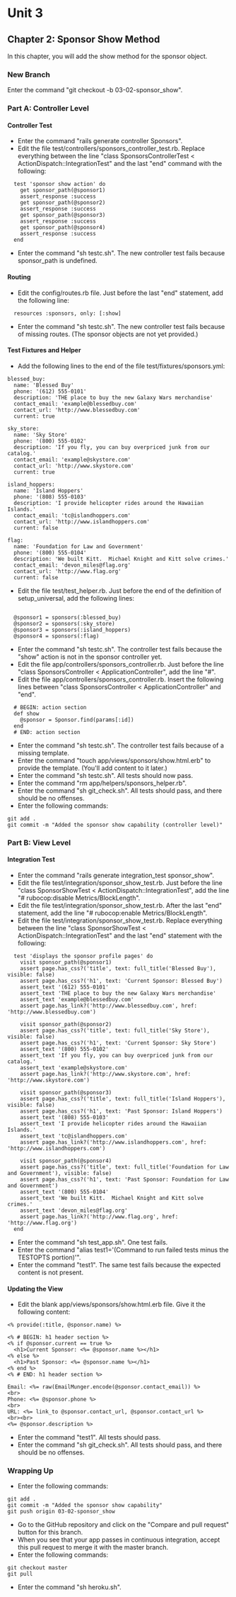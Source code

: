 # Unit 3
## Chapter 2: Sponsor Show Method

In this chapter, you will add the show method for the sponsor object.

### New Branch
Enter the command "git checkout -b 03-02-sponsor_show".

### Part A: Controller Level

#### Controller Test
* Enter the command "rails generate controller Sponsors".
* Edit the file test/controllers/sponsors_controller_test.rb.  Replace everything between the line "class SponsorsControllerTest < ActionDispatch::IntegrationTest" and the last "end" command with the following:
```
  test 'sponsor show action' do
    get sponsor_path(@sponsor1)
    assert_response :success
    get sponsor_path(@sponsor2)
    assert_response :success
    get sponsor_path(@sponsor3)
    assert_response :success
    get sponsor_path(@sponsor4)
    assert_response :success
  end
```
* Enter the command "sh testc.sh".  The new controller test fails because sponsor_path is undefined.

#### Routing
* Edit the config/routes.rb file.  Just before the last "end" statement, add the following line:
```
  resources :sponsors, only: [:show]
```
* Enter the command "sh testc.sh".  The new controller test fails because of missing routes.  (The sponsor objects are not yet provided.)

#### Test Fixtures and Helper
* Add the following lines to the end of the file test/fixtures/sponsors.yml:
```
blessed_buy:
  name: 'Blessed Buy'
  phone: '(612) 555-0101'
  description: 'THE place to buy the new Galaxy Wars merchandise'
  contact_email: 'example@blessedbuy.com'
  contact_url: 'http://www.blessedbuy.com'
  current: true

sky_store:
  name: 'Sky Store'
  phone: '(800) 555-0102'
  description: 'If you fly, you can buy overpriced junk from our catalog.'
  contact_email: 'example@skystore.com'
  contact_url: 'http://www.skystore.com'
  current: true

island_hoppers:
  name: 'Island Hoppers'
  phone: '(808) 555-0103'
  description: 'I provide helicopter rides around the Hawaiian Islands.'
  contact_email: 'tc@islandhoppers.com'
  contact_url: 'http://www.islandhoppers.com'
  current: false

flag:
  name: 'Foundation for Law and Government'
  phone: '(800) 555-0104'
  description: 'We built Kitt.  Michael Knight and Kitt solve crimes.'
  contact_email: 'devon_miles@flag.org'
  contact_url: 'http://www.flag.org'
  current: false
```
* Edit the file test/test_helper.rb.  Just before the end of the definition of setup_universal, add the following lines:
```

  @sponsor1 = sponsors(:blessed_buy)
  @sponsor2 = sponsors(:sky_store)
  @sponsor3 = sponsors(:island_hoppers)
  @sponsor4 = sponsors(:flag)
```
* Enter the command "sh testc.sh".  The controller test fails because the "show" action is not in the sponsor controller yet.
* Edit the file app/controllers/sponsors_controller.rb.  Just before the line "class SponsorsController < ApplicationController", add the line "#".
* Edit the file app/controllers/sponsors_controller.rb.  Insert the following lines between "class SponsorsController < ApplicationController" and "end".
```
  # BEGIN: action section
  def show
    @sponsor = Sponsor.find(params[:id])
  end
  # END: action section
```
* Enter the command "sh testc.sh".  The controller test fails because of a missing template.
* Enter the command "touch app/views/sponsors/show.html.erb" to provide the template.  (You'll add content to it later.)
* Enter the command "sh testc.sh".  All tests should now pass.
* Enter the command "rm app/helpers/sponsors_helper.rb".
* Enter the command "sh git_check.sh".  All tests should pass, and there should be no offenses.
* Enter the following commands:
```
git add .
git commit -m "Added the sponsor show capability (controller level)"
```

### Part B: View Level

#### Integration Test
* Enter the command "rails generate integration_test sponsor_show".
* Edit the file test/integration/sponsor_show_test.rb.  Just before the line "class SponsorShowTest < ActionDispatch::IntegrationTest", add the line "# rubocop:disable Metrics/BlockLength".
* Edit the file test/integration/sponsor_show_test.rb.  After the last "end" statement, add the line "# rubocop:enable Metrics/BlockLength".
* Edit the file test/integration/sponsor_show_test.rb.  Replace everything between the line "class SponsorShowTest < ActionDispatch::IntegrationTest" and the last "end" statement with the following:
```
  test 'displays the sponsor profile pages' do
    visit sponsor_path(@sponsor1)
    assert page.has_css?('title', text: full_title('Blessed Buy'), visible: false)
    assert page.has_css?('h1', text: 'Current Sponsor: Blessed Buy')
    assert_text '(612) 555-0101'
    assert_text 'THE place to buy the new Galaxy Wars merchandise'
    assert_text 'example@blessedbuy.com'
    assert page.has_link?('http://www.blessedbuy.com', href: 'http://www.blessedbuy.com')

    visit sponsor_path(@sponsor2)
    assert page.has_css?('title', text: full_title('Sky Store'), visible: false)
    assert page.has_css?('h1', text: 'Current Sponsor: Sky Store')
    assert_text '(800) 555-0102'
    assert_text 'If you fly, you can buy overpriced junk from our catalog.'
    assert_text 'example@skystore.com'
    assert page.has_link?('http://www.skystore.com', href: 'http://www.skystore.com')

    visit sponsor_path(@sponsor3)
    assert page.has_css?('title', text: full_title('Island Hoppers'), visible: false)
    assert page.has_css?('h1', text: 'Past Sponsor: Island Hoppers')
    assert_text '(808) 555-0103'
    assert_text 'I provide helicopter rides around the Hawaiian Islands.'
    assert_text 'tc@islandhoppers.com'
    assert page.has_link?('http://www.islandhoppers.com', href: 'http://www.islandhoppers.com')

    visit sponsor_path(@sponsor4)
    assert page.has_css?('title', text: full_title('Foundation for Law and Government'), visible: false)
    assert page.has_css?('h1', text: 'Past Sponsor: Foundation for Law and Government')
    assert_text '(800) 555-0104'
    assert_text 'We built Kitt.  Michael Knight and Kitt solve crimes.'
    assert_text 'devon_miles@flag.org'
    assert page.has_link?('http://www.flag.org', href: 'http://www.flag.org')
  end
```
* Enter the command "sh test_app.sh".  One test fails.
* Enter the command "alias test1='(Command to run failed tests minus the TESTOPTS portion)'".
* Enter the command "test1".  The same test fails because the expected content is not present.

#### Updating the View
* Edit the blank app/views/sponsors/show.html.erb file.  Give it the following content:
```
<% provide(:title, @sponsor.name) %>

<% # BEGIN: h1 header section %>
<% if @sponsor.current == true %>
  <h1>Current Sponsor: <%= @sponsor.name %></h1>
<% else %>
  <h1>Past Sponsor: <%= @sponsor.name %></h1>
<% end %>
<% # END: h1 header section %>

Email: <%= raw(EmailMunger.encode(@sponsor.contact_email)) %>
<br>
Phone: <%= @sponsor.phone %>
<br>
URL: <%= link_to @sponsor.contact_url, @sponsor.contact_url %>
<br><br>
<%= @sponsor.description %>
```
* Enter the command "test1".  All tests should pass.
* Enter the command "sh git_check.sh".  All tests should pass, and there should be no offenses.

### Wrapping Up
* Enter the following commands:
```
git add .
git commit -m "Added the sponsor show capability"
git push origin 03-02-sponsor_show
```
* Go to the GitHub repository and click on the "Compare and pull request" button for this branch.
* When you see that your app passes in continuous integration, accept this pull request to merge it with the master branch.
* Enter the following commands:
```
git checkout master
git pull
```
* Enter the command "sh heroku.sh".
